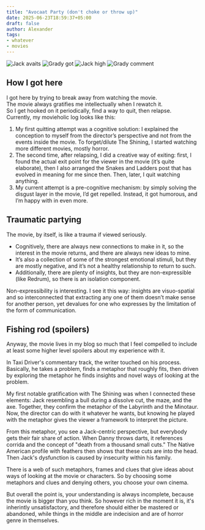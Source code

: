 ```yaml
---
title: "Avocaat Party (don't choke or throw up)"
date: 2025-06-23T18:59:37+05:00
draft: false
author: Alexander
tags:
- whatever
- movies
---
```


![Jack avaits](/blog/avocaat-1.jpg)
![Grady got](/blog/avocaat-2.jpg)
![Jack high](/blog/avocaat-3.jpg)
![Grady comment](/blog/avocaat-4.jpg)

## How I got here

I got here by trying to break away from watching the movie.  
The movie always gratifies me intellectually when I rewatch it.  
So I get hooked on it periodically, find a way to quit, then relapse.  
Currently, my movieholic log looks like this:

1. My first quitting attempt was a cognitive solution: I explained the conception to myself from the director’s perspective and not from the events inside the movie. To forget/dilute The Shining, I started watching more different movies, mostly horror.  
2. The second time, after relapsing, I did a creative way of exiting: first, I found the actual exit point for the viewer in the movie (it’s quite elaborate), then I also arranged the Snakes and Ladders post that has evolved in meaning for me since then. Then, later, I quit watching anything.
3. My current attempt is a pre-cognitive mechanism: by simply solving the disgust layer in the movie, I’d get repelled. Instead, it got humorous, and I’m happy with in even more.

## Traumatic partying

The movie, by itself, is like a trauma if viewed seriously.

- Cognitively, there are always new connections to make in it, so the interest in the movie returns, and there are always new ideas to mine.  
- It’s also a collection of some of the strongest emotional stimuli, but they are mostly negative, and it’s not a healthy relationship to return to such.  
- Additionally, there are plenty of insights, but they are non-expressible (like Redrum), so there is an isolation component.  

Non-expressibility is interesting.
I see it this way: insights are visuo-spatial and so interconnected that extracting any one of them doesn’t make sense for another person, yet devalues for one who expresses by the limitation of the form of communication.

## Fishing rod (spoilers)

Anyway, the movie lives in my blog so much that I feel compelled to include at least some higher level spoilers about my experience with it.  

In Taxi Driver's commentary track, the writer touched on his process.  
Basically, he takes a problem, finds a metaphor that roughly fits, then driven by exploring the metaphor he finds insights and novel ways of looking at the problem.

My first notable gratification with The Shining was when I connected these elements: Jack resembling a bull during a dissolve cut, the maze, and the axe.
Together, they confirm the metaphor of the Labyrinth and the Minotaur.
Now, the director can do with it whatever he wants, but knowing he played with the metaphor gives the viewer a framework to interpret the picture.

From this metaphor, you see a Jack-centric perspective, but everybody gets their fair share of action.
When Danny throws darts, it references corrida and the concept of "death from a thousand small cuts."
The Native American profile with feathers then shows that these cuts are into the head.
Then Jack's dysfunction is caused by insecurity within his family.

There is a web of such metaphors, frames and clues that give ideas about ways of looking at the movie or characters.
So by choosing some metaphors and clues and denying others, you choose your own cinema.

But overall the point is, your understanding is always incomplete, because the movie is bigger than you think.
So however rich in the moment it is, it's inherintly unsatisfactory, and therefore should either be mastered or abandoned, while things in the middle are indecision and are of horror genre in themselves.
